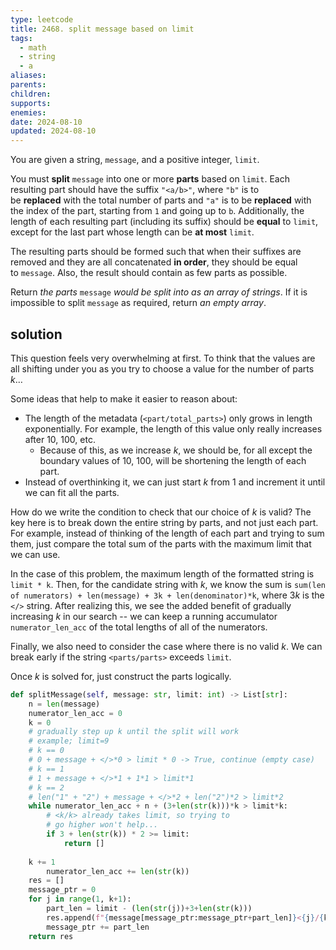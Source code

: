 ```yaml
---
type: leetcode
title: 2468. split message based on limit
tags:
  - math
  - string
  - a
aliases: 
parents: 
children: 
supports: 
enemies: 
date: 2024-08-10
updated: 2024-08-10
---
```


You are given a string, `message`, and a positive integer, `limit`.

You must **split** `message` into one or more **parts** based on `limit`. Each resulting part should have the suffix `"<a/b>"`, where `"b"` is to be **replaced** with the total number of parts and `"a"` is to be **replaced** with the index of the part, starting from `1` and going up to `b`. Additionally, the length of each resulting part (including its suffix) should be **equal** to `limit`, except for the last part whose length can be **at most** `limit`.

The resulting parts should be formed such that when their suffixes are removed and they are all concatenated **in order**, they should be equal to `message`. Also, the result should contain as few parts as possible.

Return _the parts_ `message` _would be split into as an array of strings_. If it is impossible to split `message` as required, return _an empty array_.

## solution

This question feels very overwhelming at first. To think that the values are all shifting under you as you try to choose a value for the number of parts $k$…

Some ideas that help to make it easier to reason about:

- The length of the metadata (`<part/total_parts>`) only grows in length exponentially. For example, the length of this value only really increases after 10, 100, etc.
	- Because of this, as we increase $k$, we should be, for all except the boundary values of 10, 100, will be shortening the length of each part.
- Instead of overthinking it, we can just start $k$ from $1$ and increment it until we can fit all the parts.

How do we write the condition to check that our choice of $k$ is valid? The key here is to break down the entire string by parts, and not just each part. For example, instead of thinking of the length of each part and trying to sum them, just compare the total sum of the parts with the maximum limit that we can use.

In the case of this problem, the maximum length of the formatted string is `limit * k`. Then, for the candidate string with $k$, we know the sum is `sum(len of numerators) + len(message) + 3k + len(denominator)*k`, where $3k$ is the `</>` string. After realizing this, we see the added benefit of gradually increasing $k$ in our search -- we can keep a running accumulator `numerator_len_acc` of the total lengths of all of the numerators.

Finally, we also need to consider the case where there is no valid $k$. We can break early if the string `<parts/parts>` exceeds `limit`.

Once $k$ is solved for, just construct the parts logically.

```python
def splitMessage(self, message: str, limit: int) -> List[str]:
	n = len(message)
	numerator_len_acc = 0
	k = 0
	# gradually step up k until the split will work
	# example; limit=9
	# k == 0
	# 0 + message + </>*0 > limit * 0 -> True, continue (empty case)
	# k == 1
	# 1 + message + </>*1 + 1*1 > limit*1
	# k == 2
	# len("1" + "2") + message + </>*2 + len("2")*2 > limit*2
	while numerator_len_acc + n + (3+len(str(k)))*k > limit*k:
		# <k/k> already takes limit, so trying to
		# go higher won't help...
		if 3 + len(str(k)) * 2 >= limit:
			return []
	  
	k += 1
		numerator_len_acc += len(str(k))
	res = []
	message_ptr = 0
	for j in range(1, k+1):
		part_len = limit - (len(str(j))+3+len(str(k)))
		res.append(f"{message[message_ptr:message_ptr+part_len]}<{j}/{k}>")
		message_ptr += part_len
	return res
```
